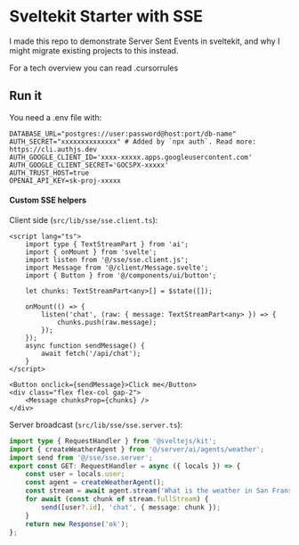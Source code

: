 # Sveltekit Starter with SSE

I made this repo to demonstrate Server Sent Events in sveltekit, and why I might migrate existing projects to this instead.

For a tech overview you can read .cursorrules


## Run it

You need a .env file with:

```
DATABASE_URL="postgres://user:password@host:port/db-name"
AUTH_SECRET="xxxxxxxxxxxxxx" # Added by `npx auth`. Read more: https://cli.authjs.dev
AUTH_GOOGLE_CLIENT_ID='xxxx-xxxxx.apps.googleusercontent.com'
AUTH_GOOGLE_CLIENT_SECRET='GOCSPX-xxxxx'
AUTH_TRUST_HOST=true
OPENAI_API_KEY=sk-proj-xxxxx
```



#### Custom SSE helpers

Client side (`src/lib/sse/sse.client.ts`):

```svelte
<script lang="ts">
	import type { TextStreamPart } from 'ai';
	import { onMount } from 'svelte';
	import listen from '@/sse/sse.client.js';
	import Message from '@/client/Message.svelte';
	import { Button } from '@/components/ui/button';

	let chunks: TextStreamPart<any>[] = $state([]);

	onMount(() => {
		listen('chat', (raw: { message: TextStreamPart<any> }) => {
			chunks.push(raw.message);
		});
	});
	async function sendMessage() {
		await fetch('/api/chat');
	}
</script>

<Button onclick={sendMessage}>Click me</Button>
<div class="flex flex-col gap-2">
	<Message chunksProp={chunks} />
</div>
```

Server broadcast (`src/lib/sse/sse.server.ts`):

```ts
import type { RequestHandler } from '@sveltejs/kit';
import { createWeatherAgent } from '@/server/ai/agents/weather';
import send from '@/sse/sse.server';
export const GET: RequestHandler = async ({ locals }) => {
	const user = locals.user;
	const agent = createWeatherAgent();
	const stream = await agent.stream('What is the weather in San Fransisco?');
	for await (const chunk of stream.fullStream) {
		send([user?.id], 'chat', { message: chunk });
	}
	return new Response('ok');
};
```
